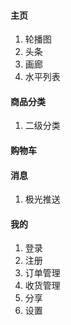 #### 主页

1. 轮播图
2. 头条
3. 画廊
4. 水平列表

#### 商品分类

1. 二级分类

#### 购物车

#### 消息

1. 极光推送

#### 我的

1. 登录
2. 注册
3. 订单管理
4. 收货管理
5. 分享
6. 设置